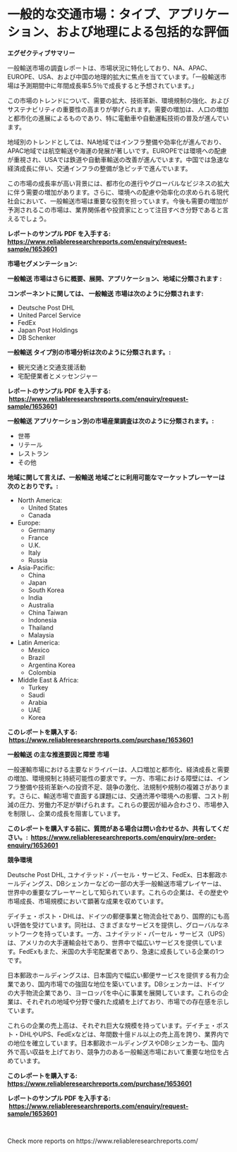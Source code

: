<p><h1>一般的な交通市場：タイプ、アプリケーション、および地理による包括的な評価</h1></p><p><strong>エグゼクティブサマリー</strong></p>
<p><p>一般輸送市場の調査レポートは、市場状況に特化しており、NA、APAC、EUROPE、USA、および中国の地理的拡大に焦点を当てています。「一般輸送市場は予測期間中に年間成長率5.5％で成長すると予想されています。」</p><p>この市場のトレンドについて、需要の拡大、技術革新、環境規制の強化、およびサステナビリティの重要性の高まりが挙げられます。需要の増加は、人口の増加と都市化の進展によるものであり、特に電動車や自動運転技術の普及が進んでいます。</p><p>地域別のトレンドとしては、NA地域ではインフラ整備や効率化が進んでおり、APAC地域では航空輸送や海運の発展が著しいです。EUROPEでは環境への配慮が重視され、USAでは鉄道や自動車輸送の改善が進んでいます。中国では急速な経済成長に伴い、交通インフラの整備が急ピッチで進んでいます。</p><p>この市場の成長率が高い背景には、都市化の進行やグローバルなビジネスの拡大に伴う需要の増加があります。さらに、環境への配慮や効率化の求められる現代社会において、一般輸送市場は重要な役割を担っています。今後も需要の増加が予測されるこの市場は、業界関係者や投資家にとって注目すべき分野であると言えるでしょう。</p></p>
<p><strong>レポートのサンプル PDF を入手する: <a href="https://www.reliableresearchreports.com/enquiry/request-sample/1653601">https://www.reliableresearchreports.com/enquiry/request-sample/1653601</a></strong></p>
<p><strong>市場セグメンテーション:</strong></p>
<p><strong> 一般輸送 市場はさらに概要、展開、アプリケーション、地域に分類されます :</strong></p>
<p><strong>コンポーネントに関しては、 一般輸送 市場は次のように分類されます: &nbsp;</strong></p>
<p><ul><li>Deutsche Post DHL</li><li>United Parcel Service</li><li>FedEx</li><li>Japan Post Holdings</li><li>DB Schenker</li></ul></p>
<p><strong> 一般輸送 タイプ別の市場分析は次のように分類されます。:</strong></p>
<p><ul><li>観光交通と交通支援活動</li><li>宅配便業者とメッセンジャー</li></ul></p>
<p><strong>レポートのサンプル PDF を入手する: &nbsp;<a href="https://www.reliableresearchreports.com/enquiry/request-sample/1653601">https://www.reliableresearchreports.com/enquiry/request-sample/1653601</a></strong></p>
<p><strong> 一般輸送 アプリケーション別の市場産業調査は次のように分類されます。:</strong></p>
<p><ul><li>世帯</li><li>リテール</li><li>レストラン</li><li>その他</li></ul></p>
<p><strong>地域に関して言えば、一般輸送 地域ごとに利用可能なマーケットプレーヤーは次のとおりです。:</strong></p>
<p><ul>
    <li>
        North America:
        <ul>
            <li>United States</li>
            <li>Canada</li>
        </ul>
    </li>
    <li>
        Europe:
        <ul>
            <li>Germany</li>
            <li>France</li>
            <li>U.K.</li>
            <li>Italy</li>
            <li>Russia</li>
        </ul>
    </li>
    <li>
        Asia-Pacific:
        <ul>
            <li>China</li>
            <li>Japan</li>
            <li>South Korea</li>
            <li>India</li>
            <li>Australia</li>
            <li>China Taiwan</li>
            <li>Indonesia</li>
            <li>Thailand</li>
            <li>Malaysia</li>
        </ul>
    </li>
    <li>
        Latin America:
        <ul>
            <li>Mexico</li>
            <li>Brazil</li>
            <li>Argentina Korea</li>
            <li>Colombia</li>
        </ul>
    </li>
    <li>
        Middle East & Africa:
        <ul>
            <li>Turkey</li>
            <li>Saudi</li>
            <li>Arabia</li>
            <li>UAE</li>
            <li>Korea</li>
        </ul>
    </li>
    </ul></p>
<p><strong>このレポートを購入する: &nbsp;<a href="https://www.reliableresearchreports.com/purchase/1653601">https://www.reliableresearchreports.com/purchase/1653601</a></strong></p>
<p><strong>一般輸送 の主な推進要因と障壁 市場</strong></p>
<p><p>一般運輸市場における主要なドライバーは、人口増加と都市化、経済成長と需要の増加、環境規制と持続可能性の要求です。一方、市場における障壁には、インフラ整備や技術革新への投資不足、競争の激化、法規制や規制の複雑さがあります。さらに、輸送市場で直面する課題には、交通渋滞や環境への影響、コスト削減の圧力、労働力不足が挙げられます。これらの要因が組み合わさり、市場参入を制限し、企業の成長を阻害しています。</p></p>
<p><strong>このレポートを購入する前に、質問がある場合は問い合わせるか、共有してください。:&nbsp; <a href="https://www.reliableresearchreports.com/enquiry/pre-order-enquiry/1653601">https://www.reliableresearchreports.com/enquiry/pre-order-enquiry/1653601</a></strong></p>
<p><strong>競争環境</strong></p>
<p><p>Deutsche Post DHL, ユナイテッド・パーセル・サービス、FedEx、日本郵政ホールディングス、DBシェンカーなどの一部の大手一般輸送市場プレイヤーは、世界中の重要なプレーヤーとして知られています。これらの企業は、その歴史や市場成長、市場規模において顕著な成果を収めています。</p><p>デイチェ・ポスト・DHLは、ドイツの郵便事業と物流会社であり、国際的にも高い評価を受けています。同社は、さまざまなサービスを提供し、グローバルなネットワークを持っています。一方、ユナイテッド・パーセル・サービス（UPS）は、アメリカの大手運輸会社であり、世界中で幅広いサービスを提供しています。FedExもまた、米国の大手宅配業者であり、急速に成長している企業の1つです。</p><p>日本郵政ホールディングスは、日本国内で幅広い郵便サービスを提供する有力企業であり、国内市場での強固な地位を築いています。DBシェンカーは、ドイツの大手物流企業であり、ヨーロッパを中心に事業を展開しています。これらの企業は、それぞれの地域や分野で優れた成績を上げており、市場での存在感を示しています。</p><p>これらの企業の売上高は、それぞれ巨大な規模を持っています。デイチェ・ポスト・DHLやUPS、FedExなどは、年間数十億ドル以上の売上高を誇り、業界内での地位を確立しています。日本郵政ホールディングスやDBシェンカーも、国内外で高い収益を上げており、競争力のある一般輸送市場において重要な地位を占めています。</p></p>
<p><strong>このレポートを購入する: &nbsp; <a href="https://www.reliableresearchreports.com/purchase/1653601">https://www.reliableresearchreports.com/purchase/1653601</a></strong></p>
<p><strong>レポートのサンプル PDF を入手する: &nbsp;<a href="https://www.reliableresearchreports.com/enquiry/request-sample/1653601">https://www.reliableresearchreports.com/enquiry/request-sample/1653601</a></strong><strong></strong></p>
<p>&nbsp;</p>
<p>Check more reports on https://www.reliableresearchreports.com/</p>